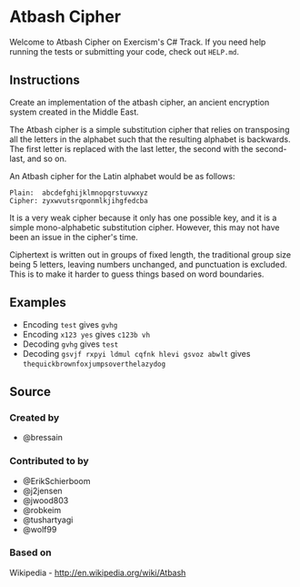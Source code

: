 # Atbash Cipher

Welcome to Atbash Cipher on Exercism's C# Track.
If you need help running the tests or submitting your code, check out `HELP.md`.

## Instructions

Create an implementation of the atbash cipher, an ancient encryption system created in the Middle East.

The Atbash cipher is a simple substitution cipher that relies on
transposing all the letters in the alphabet such that the resulting
alphabet is backwards. The first letter is replaced with the last
letter, the second with the second-last, and so on.

An Atbash cipher for the Latin alphabet would be as follows:

```text
Plain:  abcdefghijklmnopqrstuvwxyz
Cipher: zyxwvutsrqponmlkjihgfedcba
```

It is a very weak cipher because it only has one possible key, and it is
a simple mono-alphabetic substitution cipher. However, this may not have
been an issue in the cipher's time.

Ciphertext is written out in groups of fixed length, the traditional group size
being 5 letters, leaving numbers unchanged, and punctuation is excluded.
This is to make it harder to guess things based on word boundaries.

## Examples

- Encoding `test` gives `gvhg`
- Encoding `x123 yes` gives `c123b vh`
- Decoding `gvhg` gives `test`
- Decoding `gsvjf rxpyi ldmul cqfnk hlevi gsvoz abwlt` gives `thequickbrownfoxjumpsoverthelazydog`

## Source

### Created by

- @bressain

### Contributed to by

- @ErikSchierboom
- @j2jensen
- @jwood803
- @robkeim
- @tushartyagi
- @wolf99

### Based on

Wikipedia - http://en.wikipedia.org/wiki/Atbash
